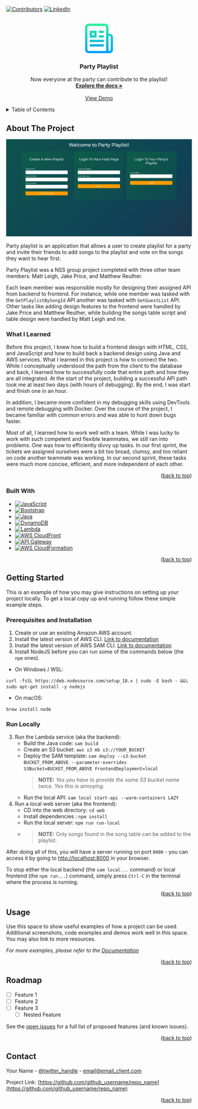 <!-- Improved compatibility of back to top link: See: https://github.com/othneildrew/Best-README-Template/pull/73 -->
<a name="readme-top"></a>
<!--
*** Thanks for checking out the Best-README-Template. If you have a suggestion
*** that would make this better, please fork the repo and create a pull request
*** or simply open an issue with the tag "enhancement".
*** Don't forget to give the project a star!
*** Thanks again! Now go create something AMAZING! :D
-->



<!-- PROJECT SHIELDS -->
<!--
*** I'm using markdown "reference style" links for readability.
*** Reference links are enclosed in brackets [ ] instead of parentheses ( ).
*** See the bottom of this document for the declaration of the reference variables
*** for contributors-url, forks-url, etc. This is an optional, concise syntax you may use.
*** https://www.markdownguide.org/basic-syntax/#reference-style-links
-->
[![Contributors][contributors-shield]][contributors-url]
[![LinkedIn][linkedin-shield]][linkedin-url]



<!-- PROJECT LOGO -->
<br />
<div align="center">
  <a href="https://github.com/github_username/repo_name">
    <img src="resources/images/logo.png" alt="Logo" width="80" height="80">
  </a>

<h3 align="center">Party Playlist</h3>

  <p align="center">
    Now everyone at the party can contribute to the playlist!
    <br />
    <a href="https://github.com/Traversg/Party_Playlist"><strong>Explore the docs »</strong></a>
    <br />
    <br />
    <a href="https://github.com/github_username/repo_name">View Demo</a>
  </p>
</div>



<!-- TABLE OF CONTENTS -->
<details>
  <summary>Table of Contents</summary>
  <ol>
    <li>
      <a href="#about-the-project">About The Project</a>
      <ul>
        <li><a href="#built-with">Built With</a></li>
      </ul>
    </li>
    <li>
      <a href="#getting-started">Getting Started</a>
      <ul>
        <li><a href="#prerequisites">Prerequisites</a></li>
        <li><a href="#installation">Installation</a></li>
      </ul>
    </li>
    <li><a href="#usage">Usage</a></li>
    <li><a href="#roadmap">Roadmap</a></li>
    <li><a href="#contact">Contact</a></li>
  </ol>
</details>



<!-- ABOUT THE PROJECT -->
## About The Project

[![Product Name Screen Shot][product-screenshot]](https://example.com)

Party playlist is an application that allows a user to create playlist for a party and invite their friends to add
songs to the playlist and vote on the songs they want to hear first.

Party Playlist was a NSS group project completed with three other team members: Matt Leigh, Jake Price, and Matthew Reuther.

Each team member was responsible mostly for designing their assigned API from backend to frontend. 
For instance, while one member was tasked with the `GetPlaylistBySongId` API another was tasked with `GetGuestList` API.
Other tasks like adding design features to the frontend were handled by Jake Price and Matthew Reuther,
while building the songs table script and table design were handled by Matt Leigh and me.

### What I Learned

Before this project, I knew how to build a frontend design with HTML, CSS, and JavaScript and how to build
back a backend design using Java and AWS services. What I learned in this project is how to connect the two.
While I conceptually understood the path from the client to the database and back, I learned how to successfully code
that entire path and how they are all integrated. At the start of the project, building a successful API path
took me at least two days (with hours of debugging). By the end, I was start and finish one in an hour.

In addition, I became more confident in my debugging skills using DevTools and remote debugging with Docker.
Over the course of the project, I became familiar with common errors and was able to hunt down bugs faster.

Most of all, I learned how to work well with a team. While I was lucky to work with such competent and flexible
teammates, we still ran into problems. One was how to efficiently divvy up tasks. In our first sprint, the tickets
we assigned ourselves were a bit too broad, clumsy, and too reliant on code another teammate was working. In our second
sprint, these tasks were much more concise, efficient, and more independent of each other. 

<p align="right">(<a href="#readme-top">back to top</a>)</p>



### Built With


* [![JavaScript][JavaScript]][JavaScript-url]
* [![Bootstrap][Bootstrap.com]][Bootstrap-url]
* [![Java][Java]][Java-url]
* [![DynamoDB][DynamoDB]][DynamoDB-url]
* [![Lambda][Lambda]][Lambda-url]
* [![AWS CloudFront][AWS CloudFront]][CloudFront-url]
* [![API Gateway][API Gateway]][Gateway-url]
* [![AWS CloudFormation][AWS CloudFormation]][CloudFormation-url]

<p align="right">(<a href="#readme-top">back to top</a>)</p>



<!-- GETTING STARTED -->
## Getting Started

This is an example of how you may give instructions on setting up your project locally.
To get a local copy up and running follow these simple example steps.

### Prerequisites and Installation

1. Create or use an existing Amazon AWS account.
2. Install the latest version of AWS CLI. [Link to documentation](https://docs.aws.amazon.com/cli/latest/userguide/getting-started-install.html)
3. Install the latest version of AWS SAM CLI. [Link to documentation](https://docs.aws.amazon.com/serverless-application-model/latest/developerguide/install-sam-cli.html)
4. Install NodeJS before you can run some of the commands below (the `npm` ones).

- On Windows / WSL:
```shell
curl -fsSL https://deb.nodesource.com/setup_18.x | sudo -E bash - &&\
sudo apt-get install -y nodejs
```
- On macOS:
```shell
brew install node
```

### Run Locally

3. Run the Lambda service (aka the backend):
    - Build the Java code: `sam build`
    - Create an S3 bucket: `aws s3 mb s3://YOUR_BUCKET`
    - Deploy the SAM template: `sam deploy --s3-bucket BUCKET_FROM_ABOVE --parameter-overrides S3Bucket=BUCKET_FROM_ABOVE FrontendDeployment=local`
      > **NOTE:** _Yes you have to provide the same S3 bucket name twice. Yes this is annoying._
    - Run the local API: `sam local start-api --warm-containers LAZY`
4. Run a local web server (aka the frontend):
    - CD into the web directory: `cd web`
    - Install dependencies : `npm install`
    - Run the local server: `npm run run-local`
    -  > **NOTE:** Only songs found in the song table can be added to the playlist.

After doing all of this, you will have a server running on port `8000` - you can access it by going to [http://localhost:8000](http://localhost:8000) in your browser.

To stop either the local backend (the `sam local...` command) or local frontend (the `npm run...`) command, simply press `Ctrl-C` in the terminal where the process is running.

<p align="right">(<a href="#readme-top">back to top</a>)</p>



<!-- USAGE EXAMPLES -->
## Usage

Use this space to show useful examples of how a project can be used. Additional screenshots, code examples and demos work well in this space. You may also link to more resources.

_For more examples, please refer to the [Documentation](https://example.com)_

<p align="right">(<a href="#readme-top">back to top</a>)</p>



<!-- ROADMAP -->
## Roadmap

- [ ] Feature 1
- [ ] Feature 2
- [ ] Feature 3
    - [ ] Nested Feature

See the [open issues](https://github.com/github_username/repo_name/issues) for a full list of proposed features (and known issues).

<p align="right">(<a href="#readme-top">back to top</a>)</p>

<!-- CONTACT -->
## Contact

Your Name - [@twitter_handle](https://twitter.com/twitter_handle) - email@email_client.com

Project Link: [https://github.com/github_username/repo_name](https://github.com/github_username/repo_name)

<p align="right">(<a href="#readme-top">back to top</a>)</p>

<!-- MARKDOWN LINKS & IMAGES -->
<!-- https://www.markdownguide.org/basic-syntax/#reference-style-links -->
[contributors-shield]: https://img.shields.io/github/contributors/Traversg/Party_Playlist.svg?style=for-the-badge
[contributors-url]: https://github.com/Traversg/Party_Playlist/graphs/contributors
[forks-shield]: https://img.shields.io/github/forks/github_username/repo_name.svg?style=for-the-badge
[forks-url]: https://github.com/github_username/repo_name/network/members
[stars-shield]: https://img.shields.io/github/stars/github_username/repo_name.svg?style=for-the-badge
[stars-url]: https://github.com/github_username/repo_name/stargazers
[issues-shield]: https://img.shields.io/github/issues/github_username/repo_name.svg?style=for-the-badge
[issues-url]: https://github.com/github_username/repo_name/issues
[license-shield]: https://img.shields.io/github/license/github_username/repo_name.svg?style=for-the-badge
[license-url]: https://github.com/github_username/repo_name/blob/master/LICENSE.txt
[linkedin-shield]: https://img.shields.io/badge/-LinkedIn-black.svg?style=for-the-badge&logo=linkedin&colorB=555
[linkedin-url]: https://www.linkedin.com/in/travers-geoffray/
[product-screenshot]: resources/images/home-page.png
[DynamoDb]: https://img.shields.io/badge/AWS_DynamoDB-yellow?style=for-the-badge&logo=amazondynamodb&logoColor=4053D6
[DynamoDb-url]: https://aws.amazon.com/dynamodb/
[Lambda]: https://img.shields.io/badge/AWS_Lambda-blue?style=for-the-badge&logo=awslambda&logoColor=FF9900
[Lambda-url]: https://aws.amazon.com/lambda/
[API Gateway]: https://img.shields.io/badge/AWS_API_Gateway-black?style=for-the-badge&logo=amazonapigateway&logoColor=FF4F8B
[Gateway-url]: https://aws.amazon.com/api-gateway/
[JavaScript]: https://img.shields.io/badge/JavaScript-20232A?style=for-the-badge&logo=javascript&logoColor=61DAFB
[JavaScript-url]: https://javascript.com/
[Bootstrap.com]: https://img.shields.io/badge/Bootstrap-563D7C?style=for-the-badge&logo=bootstrap&logoColor=white
[Bootstrap-url]: https://getbootstrap.com
[Java]: https://img.shields.io/badge/Java-darkgreen?style=for-the-badge
[Java-url]: https://java.com/
[AWS CloudFront]: https://img.shields.io/badge/AWS_CloudFront-orange?style=for-the-badge
[Cloudfront-url]: https://aws.amazon.com/cloudfront/
[AWS CloudFormation]: https://img.shields.io/badge/AWS_CloudFormation-red?style=for-the-badge
[Cloudformation-url]: https://aws.amazon.com/cloudformation/